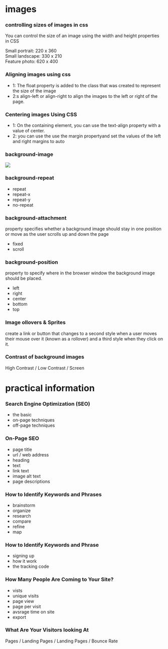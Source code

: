 # images 
### controlling sizes of images in css
You can control the size of an image using the width and height properties in CSS

Small portrait: 220 x 360<br>
Small landscape: 330 x 210<br>
Feature photo: 620 x 400

### Aligning images using css
* 1: The float property is added to the class that was created to represent the size of the image
* 2:s align-left or align-right to align the images to the left or right of the page. 

### Centering images Using CSS
* 1: On the containing element, you can use the text-align property with a value of center.
* 2: you can use the use the margin propertyand set the values of the left and right margins to auto

### background-image
<img src = "https://www.simplilearn.com/ice9/free_resources_article_thumb/prop1-css-background-image.JPG">

### background-repeat
* repeat
* repeat-x
* repeat-y
* no-repeat
### background-attachment
property specifies whether a background image should stay in one position or move as the user scrolls up and down the page

* fixed 
* scroll

### background-position
property to specify where in the browser window the background image should be placed.
* left 
* right 
* center 
* bottom 
* top 

### Image ollovers & Sprites
create a link or button that changes to a second style when a user moves their mouse over it (known as a rollover) and a third style when they click on it. 

### Contrast of background images
High Contrast          /          Low Contrast            /            Screen


# practical information 
### Search Engine Optimization (SEO)
* the basic
* on-page techniques 
* off-page techniques

### On-Page SEO
* page title
* url / web address
* heading 
* text 
* link text
* image alt text 
* page descriptions

### How to Identify Keywords and Phrases
* brainstorm
* organize
* research
* compare
* refine 
* map

### How to Identify Keywords and Phrase
* signing up 
* how it work
* the tracking code 

### How Many People Are Coming to Your Site?
* vists 
* unique visits
* page view
* page per visit
* avsrage time on site
* export

### What Are Your Visitors looking At
Pages   /    Landing Pages    /    Landing Pages     /    Bounce Rate



















